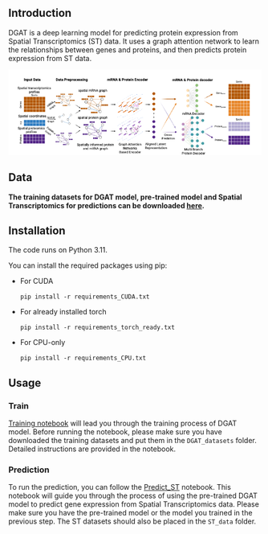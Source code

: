 ## Introduction
DGAT is a deep learning model for predicting protein expression from Spatial Transcriptomics (ST) data. It uses a graph attention network to learn the relationships between genes and proteins, and then predicts protein expression from ST data.

![img.png](imgs/img.png)
## Data 
**The training datasets for DGAT model, pre-trained model and Spatial Transcriptomics for predictions can be downloaded [here](https://drive.google.com/drive/folders/1M9gIOFjK4wBk7DEj9MrwAlV8OHEgS2BA?usp=sharing).**

## Installation
The code runs on Python 3.11.

You can install the required packages using pip:

  - For CUDA 
    ```
    pip install -r requirements_CUDA.txt
    ```
  - For already installed torch 
    ```
    pip install -r requirements_torch_ready.txt
    ```
  - For CPU-only
    ```
    pip install -r requirements_CPU.txt
    ```



## Usage

### Train

[Training notebook](Demo_Train.ipynb) will lead you through the training process of DGAT model. Before running the notebook, please make sure you have downloaded the training datasets and put them in the `DGAT_datasets` folder. Detailed instructions are provided in the notebook.

### Prediction
To run the prediction, you can follow the [Predict_ST](Predict_ST.ipynb) notebook. This notebook will guide you through the process of using the pre-trained DGAT model to predict gene expression from Spatial Transcriptomics data. Please make sure you have the pre-trained model or the model you trained in the previous step. The ST datasets should also be placed in the `ST_data` folder.
